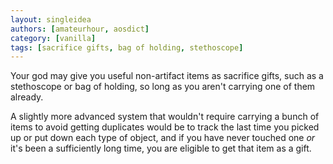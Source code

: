 ```yaml
---
layout: singleidea
authors: [amateurhour, aosdict]
category: [vanilla]
tags: [sacrifice gifts, bag of holding, stethoscope]
---
```

Your god may give you useful non-artifact items as sacrifice gifts, such as a
stethoscope or bag of holding, so long as you aren't carrying one of them
already.

A slightly more advanced system that wouldn't require carrying a bunch of items
to avoid getting duplicates would be to track the last time you picked up or put
down each type of object, and if you have never touched one *or* it's been a
sufficiently long time, you are eligible to get that item as a gift.
